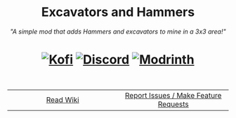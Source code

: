 <h1 align="center">
	Excavators and Hammers <br>
</h1>
<p align="center">
	<i>"A simple mod that adds Hammers and excavators to mine in a 3x3 area!"</i>
</p>
<h1 align="center">
	<a href="https://ko-fi.com/tokimi"><img src="https://shields.io/badge/kofi-Buy_a_coffee-ff5f5f?logo=ko-fi&style=for-the-badgeKofi" alt="Kofi"></a>
	<a href="https://discord.gg/cozycord"><img src="https://img.shields.io/discord/1314787848779726920?color=5865f2&label=Discord&style=flat" alt="Discord"></a>
	<a href="https://modrinth.com/mod/excavatorsandhammers"><img src="https://img.shields.io/modrinth/dt/homestead?logo=modrinth&label=&suffix=%20&style=flat&color=242629&labelColor=5ca424&logoColor=1c1c1c" alt="Modrinth"></a>
</h1>
<br>
<table align="center" style="width: 100%;">
  <tr>
    <td align="center" style="width: 33%;">
      <a href="https://github.com/CozyCord/ExcavatorsAndHammers/wiki">Read Wiki</a>
    </td>
    <td align="center" style="width: 33%;">
      <a href="https://github.com/CozyCord/ExcavatorsAndHammers/issues">Report Issues / Make Feature Requests</a>
    </td>
  </tr>
</table>
